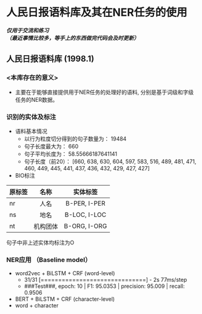 # 人民日报语料库及其在NER任务的使用
 
 ***仅用于交流和练习***  
___（最近事情比较多，等手上的东西做完代码会及时更新）___

## 人民日报语料库 (1998.1)
### <本库存在的意义>
  * 主要在于能够直接提供用于NER任务的处理好的语料, 分别是基于词级和字级任务的NER数据。
### 识别的实体及标注
* 语料基本情况
  * 以行为粒度切分得到的句子数量为： 19484
  * 句子长度最大为： 660
  * 句子平均长度为： 58.55666187641141
  * 句子长度（前20）： [660, 638, 630, 604, 597, 583, 516, 489, 481, 471, 460, 449, 445, 441, 437, 436, 432, 429, 427, 427]
* BIO标注

| 原标签 | 名称  | 实体标签 |
| :------------ |:---------------:|:-----:|
| nr      | 人名 | B-PER, I-PER |
| ns      | 地名        | B-LOC, I-LOC |
| nt | 机构团体        | B-ORG, I-ORG |

句子中非上述实体均标注为O

### NER应用 （Baseline model）
* word2vec + BiLSTM + CRF (word-level)  
  * 31/31 [==============================] - 2s 77ms/step
  * ###Test###, epoch: 10 | F1: 95.0353 | precision: 95.009 | recall: 0.9506
* BERT + BiLSTM + CRF (character-level) 
* word + character
